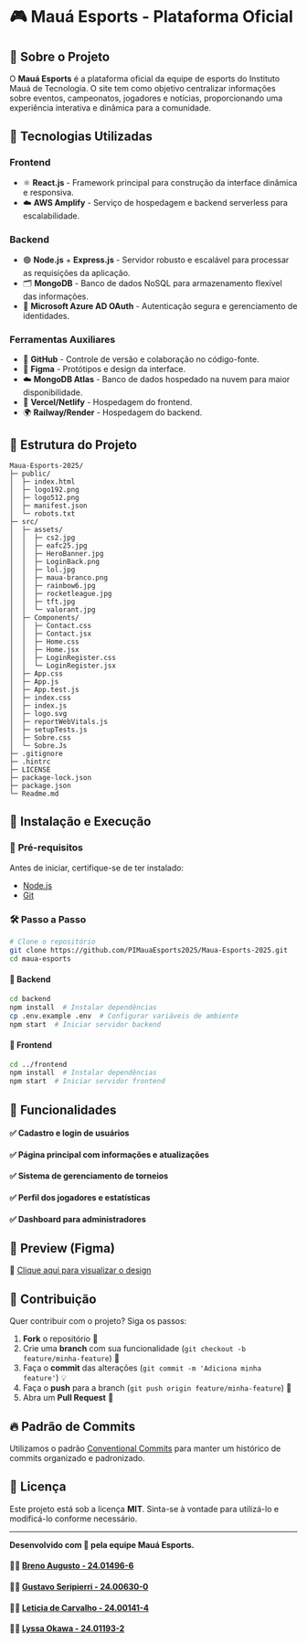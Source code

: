 # 🎮 Mauá Esports - Plataforma Oficial

## 📌 Sobre o Projeto
O **Mauá Esports** é a plataforma oficial da equipe de esports do Instituto Mauá de Tecnologia. O site tem como objetivo centralizar informações sobre eventos, campeonatos, jogadores e notícias, proporcionando uma experiência interativa e dinâmica para a comunidade.

## 🚀 Tecnologias Utilizadas

### **Frontend**
- ⚛️ **React.js** - Framework principal para construção da interface dinâmica e responsiva.
- ☁️ **AWS Amplify** - Serviço de hospedagem e backend serverless para escalabilidade.

### **Backend**
- 🟢 **Node.js** + **Express.js** - Servidor robusto e escalável para processar as requisições da aplicação.
- 🗂️ **MongoDB** - Banco de dados NoSQL para armazenamento flexível das informações.
- 🔑 **Microsoft Azure AD OAuth** - Autenticação segura e gerenciamento de identidades.

### **Ferramentas Auxiliares**
- 🔧 **GitHub** - Controle de versão e colaboração no código-fonte.
- 🎨 **Figma** - Protótipos e design da interface.
- ☁️ **MongoDB Atlas** - Banco de dados hospedado na nuvem para maior disponibilidade.
- 🚀 **Vercel/Netlify** - Hospedagem do frontend.
- 🌍 **Railway/Render** - Hospedagem do backend.

## 📂 Estrutura do Projeto
```
Maua-Esports-2025/
├─ public/
│  ├─ index.html
│  ├─ logo192.png
│  ├─ logo512.png
│  ├─ manifest.json
│  └─ robots.txt
├─ src/
│  ├─ assets/
│  │  ├─ cs2.jpg
│  │  ├─ eafc25.jpg
│  │  ├─ HeroBanner.jpg
│  │  ├─ LoginBack.png
│  │  ├─ lol.jpg
│  │  ├─ maua-branco.png
│  │  ├─ rainbow6.jpg
│  │  ├─ rocketleague.jpg
│  │  ├─ tft.jpg
│  │  └─ valorant.jpg
│  ├─ Components/
│  │  ├─ Contact.css
│  │  ├─ Contact.jsx
│  │  ├─ Home.css
│  │  ├─ Home.jsx
│  │  ├─ LoginRegister.css
│  │  └─ LoginRegister.jsx
│  ├─ App.css
│  ├─ App.js
│  ├─ App.test.js
│  ├─ index.css
│  ├─ index.js
│  ├─ logo.svg
│  ├─ reportWebVitals.js
│  ├─ setupTests.js
│  ├─ Sobre.css
│  └─ Sobre.Js
├─ .gitignore
├─ .hintrc
├─ LICENSE
├─ package-lock.json
├─ package.json
└─ Readme.md
```

## 📜 Instalação e Execução

### 🔧 **Pré-requisitos**
Antes de iniciar, certifique-se de ter instalado:
- [Node.js](https://nodejs.org/)
- [Git](https://git-scm.com/)

### 🛠️ **Passo a Passo**
```sh
# Clone o repositório
git clone https://github.com/PIMauaEsports2025/Maua-Esports-2025.git
cd maua-esports
```

#### 📌 **Backend**
```sh
cd backend
npm install  # Instalar dependências
cp .env.example .env  # Configurar variáveis de ambiente
npm start  # Iniciar servidor backend
```

#### 🎨 **Frontend**
```sh
cd ../frontend
npm install  # Instalar dependências
npm start  # Iniciar servidor frontend
```

## 📌 Funcionalidades
#### ✅ Cadastro e login de usuários 
#### ✅ Página principal com informações e atualizações
#### ✅ Sistema de gerenciamento de torneios
#### ✅ Perfil dos jogadores e estatísticas
#### ✅ Dashboard para administradores

## 📸 Preview (Figma)
🔗 [Clique aqui para visualizar o design](https://www.figma.com/design/ANWM55epeLisAus2vfac3R/PI-3%C2%BA-Semestre---Mau%C3%A1-E-Sports?node-id=0-1&p=f&t=pgtO1yUtCPUn8CyO-0)

## 🤝 Contribuição
Quer contribuir com o projeto? Siga os passos:
1. **Fork** o repositório 🍴
2. Crie uma **branch** com sua funcionalidade (`git checkout -b feature/minha-feature`) 🌱
3. Faça o **commit** das alterações (`git commit -m 'Adiciona minha feature'`) 💡
4. Faça o **push** para a branch (`git push origin feature/minha-feature`) 🚀
5. Abra um **Pull Request** 📝

## 🔥 Padrão de Commits
Utilizamos o padrão [Conventional Commits](https://www.conventionalcommits.org/pt-br/v1.0.0/) para manter um histórico de commits organizado e padronizado.

## 📝 Licença
Este projeto está sob a licença **MIT**. Sinta-se à vontade para utilizá-lo e modificá-lo conforme necessário.

---
**Desenvolvido com 💙 pela equipe Mauá Esports.**
#### 🧑‍💻 [Breno Augusto - 24.01496-6](https://github.com/BrenoAugustoOG)
#### 🧑‍💻 [Gustavo Seripierri - 24.00630-0](https://github.com/GustavoSeripierri)
#### 👩‍💻 [Leticia de Carvalho - 24.00141-4](https://github.com/leticiacarvalhoo)
#### 👩‍💻 [Lyssa Okawa - 24.01193-2](https://github.com/lyssaokawaperini)

